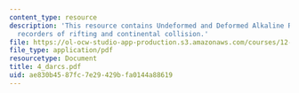 ```yaml
---
content_type: resource
description: 'This resource contains Undeformed and Deformed Alkaline Rocks and Carbonatites:
  recorders of rifting and continental collision.'
file: https://ol-ocw-studio-app-production.s3.amazonaws.com/courses/12-453-crosby-lectures-in-geology-history-of-africa-fall-2005/ae830b4587fc7e29429bfa0144a88619_4_darcs.pdf
file_type: application/pdf
resourcetype: Document
title: 4_darcs.pdf
uid: ae830b45-87fc-7e29-429b-fa0144a88619
---
```

